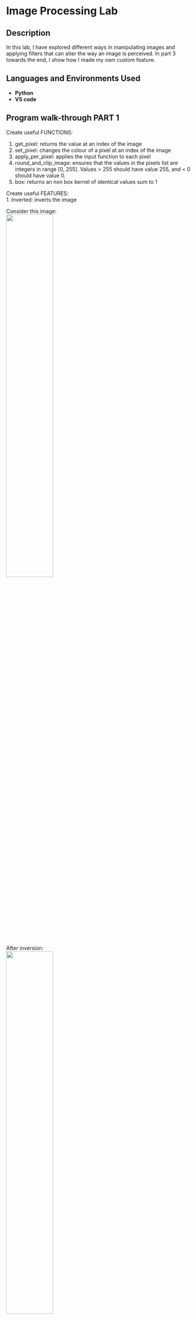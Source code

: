 <h1>Image Processing Lab</h1>
<h2>Description</h2>
In this lab, I have explored different ways in manipulating images and applying filters that can alter the way an image is perceived. In part 3 towards the end, I show how I made my own custom feature.<br />

<h2>Languages and Environments Used</h2>

- <b>Python</b> 
- <b>VS code</b>

<h2>Program walk-through PART 1</h2>

<p align="left">
Create useful FUNCTIONS:<br/>

1. get_pixel: returns the value at an index of the image<br/>
2. set_pixel: changes the colour of a pixel at an index of the image<br/>
3. apply_per_pixel: applies the input function to each pixel<br/>
4. round_and_clip_image: ensures that the values in the pixels list are integers in range [0, 255]. Values > 255 should have value 255, and < 0 should have value 0.<br/>
5. box: returns an nxn box kernel of identical values sum to 1

<p align="left">
Create useful FEATURES:<br/>
1. Inverted: inverts the image <br/>

Consider this image:<br/>
<img src= "https://imgur.com/BBa8uLg.png" height="50%" width="50%"/>

After inversion:<br/>
<img src= "https://imgur.com/BUWNojR.png" height="50%" width="50%"/>

2. Correlate: computes the result of correlating an image with the kernel given, treating pixels that are out of the image bounds as having value 0, nearest edge value, or wrapped around the edge value. <br/>

Consider this image:<br/>
<img src= "https://imgur.com/bdbZwuy.png" height="50%" width="50%"/>

After "zero" correlation:<br/>
<img src= "https://imgur.com/CD6QVjO.png" height="50%" width="50%"/>

After "extend" correlation:<br/>
<img src= "https://imgur.com/2OSUUfy.png" height="50%" width="50%"/>

After "wrap" correlation:<br/>
<img src= "https://imgur.com/JMMGsVp.png" height="50%" width="50%"/>



<p align="left">
Create FILTERS:<br/>
1. Blur: blurs the image <br/>

Consider this image:<br/>
<img src= "https://imgur.com/O43pWQN.png" height="40%" width="40%"/>

After applying the 'blur' filter:<br/>
<img src= "https://imgur.com/iNF3Qg3.png" height="40%" width="40%"/>

2. Sharpen: sharpens image using formula s=2*I-B, where I is the image and B is blur.<br/>

Consider this image:<br/>
<img src= "https://imgur.com/NbNkOjF.png" height="40%" width="40%"/>

After applying the 'sharpen' filter:<br/>
<img src= "https://imgur.com/zNVVapb.png" height="40%" width="40%"/>

3. Edges: returns new image with each corresponding index with Sobel operator. <br/>

Consider this image:<br/>
<img src= "https://imgur.com/PXXTAXs.png" height="40%" width="40%"/>

After applying the 'edges' filter:<br/>
<img src= "https://imgur.com/CjP324u.png" height="40%" width="40%"/>


<h2>Program walk-through PART 2</h2>
<p align="left">
More useful FILTERS & FUNCTIONS:<br/>

1. split_color: splits image into red, green, blue<br/>
2. recombine_greyscale: returns a new image with pixels of all input images combined<br/>
3. filter_cascade: returns a new single filter such that applying that filter to an image produces the same
output as applying each of the individual input filters in list in turn.<br/>

Example:<br/>
<img src= "https://imgur.com/byfEJsc.png" height="40%" width="40%"/>

<p align="left">
Implement SEAM CARVING:<br/>

This function uses the seam carving technique to remove n columns from an image. The goal is to scale down an image while preserving the perceptually important parts, such as removing the background but preserving the subjects.<br/>

Here are some helper functions involved in this process:<br/>
1. greyscale_image_from_color_image: computes and returns a corresponding greyscale image of a coloured image. A colour pixel's equivalent greyscale value ‘v’ is computed using v = round(.299*r  +  .587*g  +  .114*b) <br/>
2. compute_energy: computes a measure of "energy" of a greyscale image using the edges function.<br/>
3. cumulative_energy_map: computes a "cumulative energy map" from the measure of energy. <br/>
4. minimum_energy_seam: returns a list of the indices that correspond to pixels contained in the minimum-energy seam, given a cumulative energy map. This is found by backtracing from the bottom to the top of the cumulative energy map. The minimum value pixel in the bottom row of the cumulative energy map is the bottom pixel of the minimum seam. Then, the seam is traced back up to the top row of the cumulative energy map by following the adjacent pixels with the smallest cumulative energies.<br/>
5. image_without_seam: return a new image containing all the pixels from the original image except those corresponding to the locations
in the given list of indices of a coloured image. In other words, it removes the computed path.<br/>

Consider this image:<br/>
<img src= "https://imgur.com/hbXBREZ.png" height="40%" width="40%"/>

After seam carving:<br/>
<img src= "https://imgur.com/b3iHOkS.png" height="40%" width="40%"/>

<h2>Program walk-through PART 3</h2>
<p align="left">
Create CUSTOM feature:<br/>
This is a custom feature I made that draws multiple circles with varying radius above a right-angle triangle<br/>
<img src= "https://imgur.com/HYW6yap.png" height="40%" width="40%"/>

<img src= "https://imgur.com/CboRT4n.png" height="40%" width="40%"/>

<h2>More Images</h2>
<img src= "https://imgur.com/3Gcmshq.png" height="40%" width="40%"/>

<img src= "https://imgur.com/8rr9wz4.png" height="40%" width="40%"/>


<img src= "https://imgur.com/vQTKwJx.png" height="40%" width="40%"/>

<img src= "https://imgur.com/19U9OOj.png" height="40%" width="40%"/>

<img src= "https://imgur.com/uby5Zjk.png" height="40%" width="40%"/>
